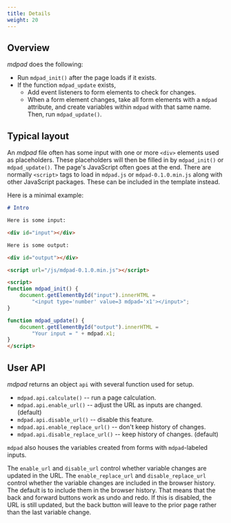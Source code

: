 ```yaml
---
title: Details
weight: 20
---
```


## Overview

*mdpad* does the following:
  - Run `mdpad_init()` after the page loads if it exists.
  - If the function `mdpad_update` exists,
    - Add event listeners to form elements to check for changes. 
    - When a form element changes, take all form elements with a `mdpad`
      attribute, and create variables within `mdpad` with that same name. 
      Then, run `mdpad_update()`.

## Typical layout

An *mdpad* file often has some input with one or more `<div>` elements
used as placeholders. 
These placeholders will then be filled in by `mdpad_init()` or `mdpad_update()`. 
The page's JavaScript often goes at the end. 
There are normally `<script>` tags to load in `mdpad.js` or
`mdpad-0.1.0.min.js` along with other JavaScript packages. 
These can be included in the template instead.

Here is a minimal example:

```md
# Intro

Here is some input:

<div id="input"></div>

Here is some output:

<div id="output"></div>

<script url="/js/mdpad-0.1.0.min.js"></script>

<script>
function mdpad_init() {
    document.getElementById("input").innerHTML = 
        "<input type='number' value=3 mdpad='x1'></input>";
}

function mdpad_update() {
    document.getElementById("output").innerHTML = 
        "Your input = " + mdpad.x1;
}
</script>
```

## User API

*mdpad* returns an object `api` with several function used for setup. 
  * `mdpad.api.calculate()` -- run a page calculation. 
  * `mdpad.api.enable_url()` -- adjust the URL as inputs are changed. (default)
  * `mdpad.api.disable_url()` -- disable this feature.
  * `mdpad.api.enable_replace_url()` -- don't keep history of changes.
  * `mdpad.api.disable_replace_url()` -- keep history of changes. (default)

`mdpad` also houses the variables created from forms with `mdpad`-labeled inputs.

The `enable_url` and `disable_url` control whether variable changes are
updated in the URL. 
The `enable_replace_url` and `disable_replace_url` control whether the 
variable changes are included in the browser history.
The default is to include them in the browser history. 
That means that the back and forward buttons work as undo and redo.
If this is disabled, the URL is still updated, but the back button
will leave to the prior page rather than the last variable change. 

